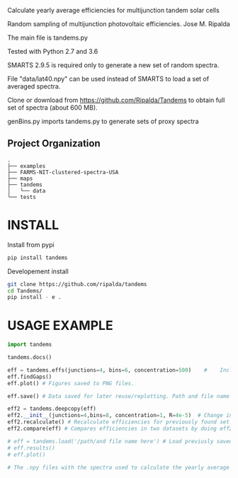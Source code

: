 Calculate yearly average efficiencies for multijunction tandem solar cells

Random sampling of multijunction photovoltaic efficiencies. Jose M. Ripalda

The main file is tandems.py

Tested with Python 2.7 and 3.6

SMARTS 2.9.5 is required only to generate a new set of random spectra. 

File "data/lat40.npy" can be used instead of SMARTS to load a set of averaged spectra.

Clone or download from https://github.com/Ripalda/Tandems to obtain full set of spectra (about 600 MB).

genBins.py imports tandems.py to generate sets of proxy spectra 

Project Organization
--------------------

    .
    ├── examples
    ├── FARMS-NIT-clustered-spectra-USA
    ├── maps
    ├── tandems
    │   └── data
    └── tests


INSTALL
==============================
Install from pypi
```bash
pip install tandems
```

Developement install

```bash
git clone https://github.com/ripalda/tandems
cd Tandems/ 
pip install - e .
```

USAGE EXAMPLE
==============================


```python
import tandems

tandems.docs()

eff = tandems.effs(junctions=4, bins=6, concentration=500)    #    Include as many or as few options as needed.
eff.findGaps()
eff.plot() # Figures saved to PNG files.

eff.save() # Data saved for later reuse/replotting. Path and file name set in eff.name, some parameters and timestamp are appended to filename

eff2 = tandems.deepcopy(eff)
eff2.__init__(junctions=4,bins=8, concentration=1, R=4e-5)  # Change input parameters but keep previously found set of optimal gap combinations.
eff2.recalculate() # Recalculate efficiencies for previously found set of optimal gap combinations.
eff2.compare(eff) # Compares efficiencies in two datasets by doing eff2 - eff. Plots difference and saves PNG files.

# eff = tandems.load('/path/and file name here') # Load previusly saved data
# eff.results()
# eff.plot()

# The .npy files with the spectra used to calculate the yearly average efficiency have been generated with genBins.py
```
